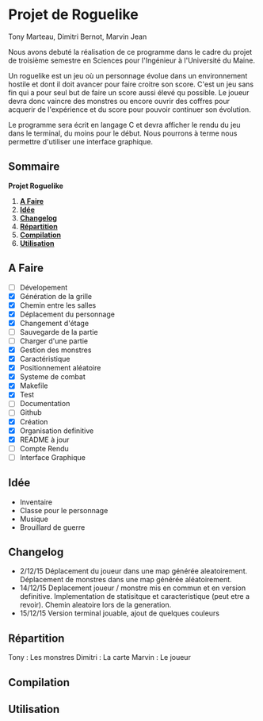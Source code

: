 # Projet de Roguelike

Tony Marteau, Dimitri Bernot, Marvin Jean

Nous avons debuté la réalisation de ce programme dans le cadre du projet de troisième semestre en Sciences pour l'Ingénieur à l'Université du Maine.

Un roguelike est un jeu où un personnage évolue dans un environnement hostile et dont il doit avancer pour faire croitre son score. C'est un jeu sans fin qui a pour seul but de faire un score aussi élevé qu possible. Le joueur devra donc vaincre des monstres ou encore ouvrir des coffres pour acquerir de l'expérience et du score pour pouvoir continuer son évolution.

Le programme sera écrit en langage C et devra afficher le rendu du jeu dans le terminal, du moins pour le début. Nous pourrons à terme nous permettre d'utiliser une interface graphique.

## Sommaire
  **Projet Roguelike**
  1. **[A Faire](#a-faire)**
  2. **[Idée](#idée)**
  3. **[Changelog](#changelog)**
  4. **[Répartition](#répartition)** 
  5. **[Compilation](#compilation)**
  6. **[Utilisation](#utilisation)**
	
## A Faire

 - [ ] Dévelopement
  - [x] Génération de la grille
   - [x] Chemin entre les salles 
  - [x] Déplacement du personnage
  - [x] Changement d'étage
  - [ ] Sauvegarde de la partie
  - [ ] Charger d'une partie
  - [x] Gestion des monstres
  - [x] Caractéristique
   - [x] Positionnement aléatoire
  - [x] Systeme de combat
 - [x] Makefile
 - [x] Test
 - [ ] Documentation
 - [ ] Github
  - [x] Création
  - [x] Organisation definitive
  - [x] README à jour
 - [ ] Compte Rendu
 - [ ] Interface Graphique

## Idée
 - Inventaire
 - Classe pour le personnage
 - Musique
 - Brouillard de guerre
	
## Changelog
 - 2/12/15 Déplacement du joueur dans une map générée aleatoirement. Déplacement de monstres dans une map générée aléatoirement.
 - 14/12/15 Deplacement joueur / monstre mis en commun et en version definitive. Implementation de statisitque et caracteristique (peut etre a revoir). Chemin aleatoire lors de la generation.
 - 15/12/15 Version terminal jouable, ajout de quelques couleurs

## Répartition
Tony : Les monstres
Dimitri : La carte
Marvin : Le joueur

## Compilation

## Utilisation
